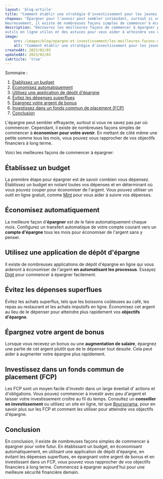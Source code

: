 ```yaml
---
layout: 'blog-article'
title: "Comment établir une stratégie d'investissement pour les jeunes adultes ?"
chapeau: "Épargner pour l'avenir peut sembler intimidant, surtout si vous n'êtes pas sûr de savoir par où commencer.
Heureusement, il existe de nombreuses façons simples de commencer à économiser pour votre futur."
description: "Découvrez les meilleures façons de commencer à épargner pour votre futur, avec des conseils pratiques, des
outils en ligne utiles et des astuces pour vous aider à atteindre vos objectifs d'épargne."
image:
    src: /images/blog/epargne-et-investissement/les-meilleures-facons-de-commencer-a-epargner-pour-votre-futur.png
    alt: "Comment établir une stratégie d'investissement pour les jeunes adultes ?"
createdAt: 2023/02/03
updatedAt: 2023/02/03
isArticle: 'true'
---
```


<div class="mt-4 rounded-md bg-gray-100 p-4">
Sommaire :

<ol class="flex flex-col">
    <li><a href="#établissez-un-budget" title="Établissez un budget">Établissez un budget</a></li>
    <li><a href="#économisez-automatiquement" title="Économisez automatiquement">Économisez automatiquement</a></li>
    <li><a href="#utilisez-une-application-de-dépôt-dépargne" title="Utilisez une application de dépôt d'épargne">Utilisez une application de dépôt d'épargne</a></li>
    <li><a href="#évitez-les-dépenses-superflues" title="Évitez les dépenses superflues">Évitez les dépenses superflues</a></li>
    <li><a href="#épargnez-votre-argent-de-bonus" title="Épargnez votre argent de bonus">Épargnez votre argent de bonus</a></li>
    <li><a href="#investissez-dans-un-fonds-commun-de-placement-fcp" title="Investissez dans un fonds commun de placement (FCP)">Investissez dans un fonds commun de placement (FCP)</a></li>
    <li><a href="#conclusion" title="Conclusion">Conclusion</a></li>
</ol>
</div>

L'épargne peut sembler effrayante, surtout si vous ne savez pas par où commencer. Cependant, il existe de nombreuses
façons simples de commencer à **économiser pour votre avenir**. En mettant de côté même une petite somme tous les mois, vous
pouvez vous rapprocher de vos objectifs financiers à long terme.

Voici les meilleures façons de commencer à épargner:

## Établissez un budget
La première étape pour épargner est de savoir combien vous dépensez. Établissez un budget en
notant toutes vos dépenses et en déterminant où vous pouvez couper pour économiser de l'argent. Vous pouvez utiliser un
outil en ligne gratuit, comme <a href="www.mint.com" title="Mint" target="_blank">Mint</a> pour vous aider à suivre vos dépenses.

## Économisez automatiquement
La meilleure façon d'**épargner** est de le faire automatiquement chaque mois. Configurez un
transfert automatique de votre compte courant vers un **compte d'épargne** tous les mois pour économiser de l'argent sans y
penser.

## Utilisez une application de dépôt d'épargne
Il existe de nombreuses applications de dépôt d'épargne en ligne qui vous
aideront à économiser de l'argent **en automatisant les processus**. Essayez <a href="www.digit.co" title="Digit" target="_blank">Digit</a> pour commencer à épargner
facilement.

## Évitez les dépenses superflues
Évitez les achats superflus, tels que les boissons coûteuses au café, les repas au
restaurant et les achats impulsifs en ligne. Économisez cet argent au lieu de le dépenser pour atteindre plus rapidement
vos **objectifs d'épargne**.

## Épargnez votre argent de bonus
Lorsque vous recevez un bonus ou une **augmentation de salaire**, épargnez une partie de cet
argent plutôt que de le dépenser tout desuite. Cela peut aider à augmenter votre épargne plus rapidement.

## Investissez dans un fonds commun de placement (FCP)
Les FCP sont un moyen facile d'investir dans un large éventail d'
actions et d'obligations. Vous pouvez commencer à investir avec peu d'argent et laisser votre investissement croître au
fil du temps. Consultez un **conseiller en investissement** ou utilisez un site en ligne, tel que
<a href="www.boursorama.com" title="Boursorama" target="_blank">Boursorama</a>, pour en savoir plus sur les FCP et comment les utiliser pour atteindre vos objectifs
d'épargne.

## Conclusion
En conclusion, il existe de nombreuses façons simples de commencer à épargner pour votre futur. En établissant un
budget, en économisant automatiquement, en utilisant une application de dépôt d'épargne, en évitant les dépenses
superflues, en épargnant votre argent de bonus et en investissant dans un FCP, vous pouvez vous rapprocher de vos
objectifs financiers à long terme. Commencez à épargner aujourd'hui pour une meilleure sécurité financière demain.